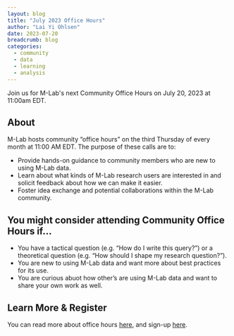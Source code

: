 ```yaml
---
layout: blog
title: "July 2023 Office Hours"
author: "Lai Yi Ohlsen"
date: 2023-07-20
breadcrumb: blog
categories:
  - community
  - data
  - learning
  - analysis
---
```


Join us for M-Lab's next Community Office Hours on July 20, 2023 at 11:00am EDT. <!--more-->


## About
M-Lab hosts community “office hours” on the third Thursday of every month at 11:00 AM EDT. The purpose of these calls are to:

* Provide hands-on guidance to community members who are new to using M-Lab data.
* Learn about what kinds of M-Lab research users are interested in and solicit feedback about how we can make it easier.
* Foster idea exchange and potential collaborations within the M-Lab community.

## You might consider attending Community Office Hours if…
* You have a tactical question (e.g. “How do I write this query?”) or a theoretical question (e.g. “How should I shape my research question?”).
* You are new to using M-Lab data and want more about best practices for its use.
* You are curious abuot how other’s are using M-Lab data and want to share your own work as well.

## Learn More & Register
You can read more about office hours [here](https://www.measurementlab.net/learn/), and sign-up [here](https://docs.google.com/forms/d/e/1FAIpQLSdIBk55Jmc0lT0v0X0o-qX4t0rUrK6DZFAb0lxUU51yWwx0MQ/viewform?usp=sf_link).




